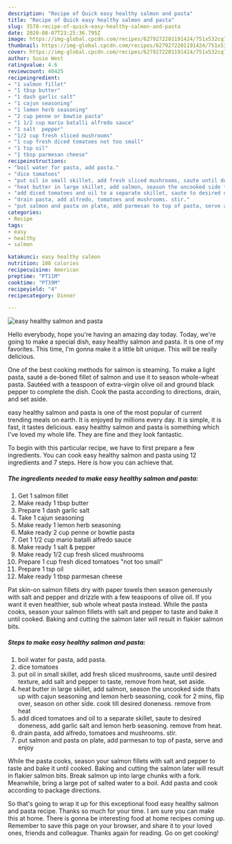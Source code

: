 ```yaml
---
description: "Recipe of Quick easy healthy salmon and pasta"
title: "Recipe of Quick easy healthy salmon and pasta"
slug: 3578-recipe-of-quick-easy-healthy-salmon-and-pasta
date: 2020-08-07T23:25:36.795Z
image: https://img-global.cpcdn.com/recipes/6279272201191424/751x532cq70/easy-healthy-salmon-and-pasta-recipe-main-photo.jpg
thumbnail: https://img-global.cpcdn.com/recipes/6279272201191424/751x532cq70/easy-healthy-salmon-and-pasta-recipe-main-photo.jpg
cover: https://img-global.cpcdn.com/recipes/6279272201191424/751x532cq70/easy-healthy-salmon-and-pasta-recipe-main-photo.jpg
author: Susie West
ratingvalue: 4.6
reviewcount: 40425
recipeingredient:
- "1 salmon fillet"
- "1 tbsp butter"
- "1 dash garlic salt"
- "1 cajun seasoning"
- "1 lemon herb seasoning"
- "2 cup penne or bowtie pasta"
- "1 1/2 cup mario batalli alfredo sauce"
- "1 salt  pepper"
- "1/2 cup fresh sliced mushrooms"
- "1 cup fresh diced tomatoes not too small"
- "1 tsp oil"
- "1 tbsp parmesan cheese"
recipeinstructions:
- "boil water for pasta, add pasta."
- "dice tomatoes"
- "put oil in small skillet, add fresh sliced mushrooms, saute until desired texture, add salt and pepper to taste, remove from heat, set aside."
- "heat butter in large skillet, add salmon, season the uncooked side thats up with cajun seasoning and lemon herb seasoning, cook for 2 mins, flip over, season on other side. cook till desired doneness. remove from heat"
- "add diced tomatoes and oil to a separate skillet, saute to desired doneness, add garlic salt and lemon herb seasoning. remove from heat."
- "drain pasta, add alfredo, tomatoes and mushrooms. stir."
- "put salmon and pasta on plate, add parmesan to top of pasta, serve and enjoy"
categories:
- Recipe
tags:
- easy
- healthy
- salmon

katakunci: easy healthy salmon 
nutrition: 108 calories
recipecuisine: American
preptime: "PT11M"
cooktime: "PT39M"
recipeyield: "4"
recipecategory: Dinner

---
```



![easy healthy salmon and pasta](https://img-global.cpcdn.com/recipes/6279272201191424/751x532cq70/easy-healthy-salmon-and-pasta-recipe-main-photo.jpg)

Hello everybody, hope you're having an amazing day today. Today, we're going to make a special dish, easy healthy salmon and pasta. It is one of my favorites. This time, I'm gonna make it a little bit unique. This will be really delicious.

One of the best cooking methods for salmon is steaming. To make a light pasta, sauté a de-boned fillet of salmon and use it to season whole-wheat pasta. Sautéed with a teaspoon of extra-virgin olive oil and ground black pepper to complete the dish. Cook the pasta according to directions, drain, and set aside.

easy healthy salmon and pasta is one of the most popular of current trending meals on earth. It is enjoyed by millions every day. It is simple, it is fast, it tastes delicious. easy healthy salmon and pasta is something which I've loved my whole life. They are fine and they look fantastic.


To begin with this particular recipe, we have to first prepare a few ingredients. You can cook easy healthy salmon and pasta using 12 ingredients and 7 steps. Here is how you can achieve that.

<!--inarticleads1-->

##### The ingredients needed to make easy healthy salmon and pasta:

1. Get 1 salmon fillet
1. Make ready 1 tbsp butter
1. Prepare 1 dash garlic salt
1. Take 1 cajun seasoning
1. Make ready 1 lemon herb seasoning
1. Make ready 2 cup penne or bowtie pasta
1. Get 1 1/2 cup mario batalli alfredo sauce
1. Make ready 1 salt &amp; pepper
1. Make ready 1/2 cup fresh sliced mushrooms
1. Prepare 1 cup fresh diced tomatoes &#34;not too small&#34;
1. Prepare 1 tsp oil
1. Make ready 1 tbsp parmesan cheese


Pat skin-on salmon fillets dry with paper towels then season generously with salt and pepper and drizzle with a few teaspoons of olive oil. If you want it even healthier, sub whole wheat pasta instead. While the pasta cooks, season your salmon fillets with salt and pepper to taste and bake it until cooked. Baking and cutting the salmon later will result in flakier salmon bits. 

<!--inarticleads2-->

##### Steps to make easy healthy salmon and pasta:

1. boil water for pasta, add pasta.
1. dice tomatoes
1. put oil in small skillet, add fresh sliced mushrooms, saute until desired texture, add salt and pepper to taste, remove from heat, set aside.
1. heat butter in large skillet, add salmon, season the uncooked side thats up with cajun seasoning and lemon herb seasoning, cook for 2 mins, flip over, season on other side. cook till desired doneness. remove from heat
1. add diced tomatoes and oil to a separate skillet, saute to desired doneness, add garlic salt and lemon herb seasoning. remove from heat.
1. drain pasta, add alfredo, tomatoes and mushrooms. stir.
1. put salmon and pasta on plate, add parmesan to top of pasta, serve and enjoy


While the pasta cooks, season your salmon fillets with salt and pepper to taste and bake it until cooked. Baking and cutting the salmon later will result in flakier salmon bits. Break salmon up into large chunks with a fork. Meanwhile, bring a large pot of salted water to a boil. Add pasta and cook according to package directions. 

So that's going to wrap it up for this exceptional food easy healthy salmon and pasta recipe. Thanks so much for your time. I am sure you can make this at home. There is gonna be interesting food at home recipes coming up. Remember to save this page on your browser, and share it to your loved ones, friends and colleague. Thanks again for reading. Go on get cooking!
